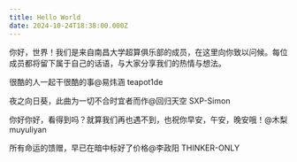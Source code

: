 ```yaml
---
title: Hello World
date: 2024-10-24T18:38:00.000Z
---
```


你好，世界！我们是来自南昌大学超算俱乐部的成员，在这里向你致以问候。每位成员都将留下属于自己的话语，与大家分享我们的热情与想法。

[](https://hexo.io/docs/one-command-deployment.html)很酷的人一起干很酷的事@易炜涵 teapot1de

[](https://hexo.io/docs/one-command-deployment.html)夜之向日葵，此曲为一切不合时宜者而作@回归天空 SXP-Simon

[](https://hexo.io/docs/one-command-deployment.html)你好你好，看得到吗？就算我们再也遇不到，也祝你早安，午安，晚安哦！@木梨 muyuliyan

[](https://hexo.io/docs/one-command-deployment.html)所有命运的馈赠，早已在暗中标好了价格@李政阳 THINKER-ONLY